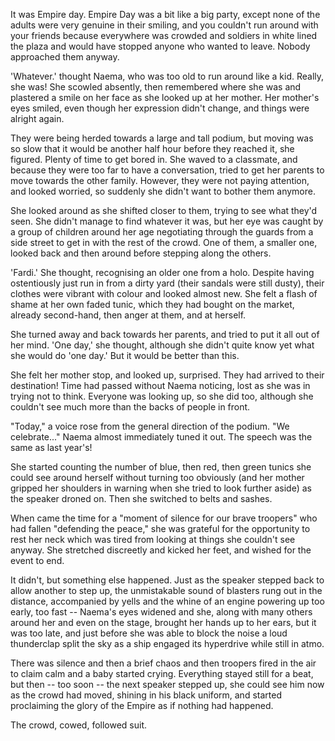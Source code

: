 It was Empire day. Empire Day was a bit like a big party, except none of the
adults were very genuine in their smiling, and you couldn't run around with your
friends because everywhere was crowded and soldiers in white lined the plaza and
would have stopped anyone who wanted to leave. Nobody approached them anyway.

'Whatever.' thought Naema, who was too old to run around like a kid. Really, she
was! She scowled absently, then remembered where she was and plastered a smile
on her face as she looked up at her mother. Her mother's eyes smiled, even
though her expression didn't change, and things were alright again.

They were being herded towards a large and tall podium, but moving was so slow
that it would be another half hour before they reached it, she figured. Plenty
of time to get bored in. She waved to a classmate, and because they were too far
to have a conversation, tried to get her parents to move towards the other
family. However, they were not paying attention, and looked worried, so suddenly
she didn't want to bother them anymore.

She looked around as she shifted closer to them, trying to see what they'd seen.
She didn't manage to find whatever it was, but her eye was caught by a group of
children around her age negotiating through the guards from a side street to get
in with the rest of the crowd. One of them, a smaller one, looked back and then
around before stepping along the others.

'Fardi.' She thought, recognising an older one from a holo. Despite having
ostentiously just run in from a dirty yard (their sandals were still dusty),
their clothes were vibrant with colour and looked almost new. She felt a flash
of shame at her own faded tunic, which they had bought on the market, already
second-hand, then anger at them, and at herself.

She turned away and back towards her parents, and tried to put it all out of her
mind. 'One day,' she thought, although she didn't quite know yet what she would
do 'one day.' But it would be better than this.

She felt her mother stop, and looked up, surprised. They had arrived to their
destination! Time had passed without Naema noticing, lost as she was in trying
not to think. Everyone was looking up, so she did too, although she couldn't see
much more than the backs of people in front.

"Today," a voice rose from the general direction of the podium. "We
celebrate..." Naema almost immediately tuned it out. The speech was the same as
last year's! 

She started counting the number of blue, then red, then green tunics she could
see around herself without turning too obviously (and her mother gripped her
shoulders in warning when she tried to look further aside) as the speaker droned
on. Then she switched to belts and sashes.

When came the time for a "moment of silence for our brave troopers" who had
fallen "defending the peace," she was grateful for the opportunity to rest her
neck which was tired from looking at things she couldn't see anyway. She
stretched discreetly and kicked her feet, and wished for the event to end.

It didn't, but something else happened. Just as the speaker stepped back to
allow another to step up, the unmistakable sound of blasters rung out in the
distance, accompanied by yells and the whine of an engine powering up too early,
too fast -- Naema's eyes widened and she, along with many others around her and
even on the stage, brought her hands up to her ears, but it was too late, and
just before she was able to block the noise a loud thunderclap split the sky as
a ship engaged its hyperdrive while still in atmo.

There was silence and then a brief chaos and then troopers fired in the air to
claim calm and a baby started crying. Everything stayed still for a beat, but
then -- too soon -- the next speaker stepped up, she could see him now as the
crowd had moved, shining in his black uniform, and started proclaiming the glory
of the Empire as if nothing had happened.

The crowd, cowed, followed suit.
